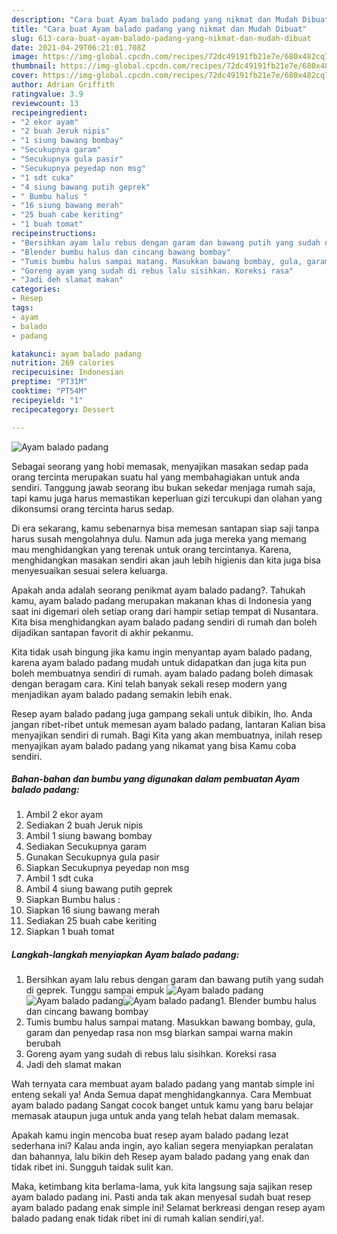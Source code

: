 ```yaml
---
description: "Cara buat Ayam balado padang yang nikmat dan Mudah Dibuat"
title: "Cara buat Ayam balado padang yang nikmat dan Mudah Dibuat"
slug: 613-cara-buat-ayam-balado-padang-yang-nikmat-dan-mudah-dibuat
date: 2021-04-29T06:21:01.708Z
image: https://img-global.cpcdn.com/recipes/72dc49191fb21e7e/680x482cq70/ayam-balado-padang-foto-resep-utama.jpg
thumbnail: https://img-global.cpcdn.com/recipes/72dc49191fb21e7e/680x482cq70/ayam-balado-padang-foto-resep-utama.jpg
cover: https://img-global.cpcdn.com/recipes/72dc49191fb21e7e/680x482cq70/ayam-balado-padang-foto-resep-utama.jpg
author: Adrian Griffith
ratingvalue: 3.9
reviewcount: 13
recipeingredient:
- "2 ekor ayam"
- "2 buah Jeruk nipis"
- "1 siung bawang bombay"
- "Secukupnya garam"
- "Secukupnya gula pasir"
- "Secukupnya peyedap non msg"
- "1 sdt cuka"
- "4 siung bawang putih geprek"
- " Bumbu halus "
- "16 siung bawang merah"
- "25 buah cabe keriting"
- "1 buah tomat"
recipeinstructions:
- "Bersihkan ayam lalu rebus dengan garam dan bawang putih yang sudah di geprek. Tunggu sampai empuk"
- "Blender bumbu halus dan cincang bawang bombay"
- "Tumis bumbu halus sampai matang. Masukkan bawang bombay, gula, garam dan penyedap rasa non msg biarkan sampai warna makin berubah"
- "Goreng ayam yang sudah di rebus lalu sisihkan. Koreksi rasa"
- "Jadi deh slamat makan"
categories:
- Resep
tags:
- ayam
- balado
- padang

katakunci: ayam balado padang 
nutrition: 269 calories
recipecuisine: Indonesian
preptime: "PT31M"
cooktime: "PT54M"
recipeyield: "1"
recipecategory: Dessert

---
```



![Ayam balado padang](https://img-global.cpcdn.com/recipes/72dc49191fb21e7e/680x482cq70/ayam-balado-padang-foto-resep-utama.jpg)

Sebagai seorang yang hobi memasak, menyajikan masakan sedap pada orang tercinta merupakan suatu hal yang membahagiakan untuk anda sendiri. Tanggung jawab seorang ibu bukan sekedar menjaga rumah saja, tapi kamu juga harus memastikan keperluan gizi tercukupi dan olahan yang dikonsumsi orang tercinta harus sedap.

Di era  sekarang, kamu sebenarnya bisa memesan santapan siap saji tanpa harus susah mengolahnya dulu. Namun ada juga mereka yang memang mau menghidangkan yang terenak untuk orang tercintanya. Karena, menghidangkan masakan sendiri akan jauh lebih higienis dan kita juga bisa menyesuaikan sesuai selera keluarga. 



Apakah anda adalah seorang penikmat ayam balado padang?. Tahukah kamu, ayam balado padang merupakan makanan khas di Indonesia yang saat ini digemari oleh setiap orang dari hampir setiap tempat di Nusantara. Kita bisa menghidangkan ayam balado padang sendiri di rumah dan boleh dijadikan santapan favorit di akhir pekanmu.

Kita tidak usah bingung jika kamu ingin menyantap ayam balado padang, karena ayam balado padang mudah untuk didapatkan dan juga kita pun boleh membuatnya sendiri di rumah. ayam balado padang boleh dimasak dengan beragam cara. Kini telah banyak sekali resep modern yang menjadikan ayam balado padang semakin lebih enak.

Resep ayam balado padang juga gampang sekali untuk dibikin, lho. Anda jangan ribet-ribet untuk memesan ayam balado padang, lantaran Kalian bisa menyajikan sendiri di rumah. Bagi Kita yang akan membuatnya, inilah resep menyajikan ayam balado padang yang nikamat yang bisa Kamu coba sendiri.

<!--inarticleads1-->

##### Bahan-bahan dan bumbu yang digunakan dalam pembuatan Ayam balado padang:

1. Ambil 2 ekor ayam
1. Sediakan 2 buah Jeruk nipis
1. Ambil 1 siung bawang bombay
1. Sediakan Secukupnya garam
1. Gunakan Secukupnya gula pasir
1. Siapkan Secukupnya peyedap non msg
1. Ambil 1 sdt cuka
1. Ambil 4 siung bawang putih geprek
1. Siapkan  Bumbu halus :
1. Siapkan 16 siung bawang merah
1. Sediakan 25 buah cabe keriting
1. Siapkan 1 buah tomat




<!--inarticleads2-->

##### Langkah-langkah menyiapkan Ayam balado padang:

1. Bersihkan ayam lalu rebus dengan garam dan bawang putih yang sudah di geprek. Tunggu sampai empuk
<img src="https://img-global.cpcdn.com/steps/769a637d89f97440/160x128cq70/ayam-balado-padang-langkah-memasak-1-foto.jpg" alt="Ayam balado padang"><img src="https://img-global.cpcdn.com/steps/225d05a03d53a895/160x128cq70/ayam-balado-padang-langkah-memasak-1-foto.jpg" alt="Ayam balado padang"><img src="https://img-global.cpcdn.com/steps/e0dec4cff2adacf1/160x128cq70/ayam-balado-padang-langkah-memasak-1-foto.jpg" alt="Ayam balado padang">1. Blender bumbu halus dan cincang bawang bombay
1. Tumis bumbu halus sampai matang. Masukkan bawang bombay, gula, garam dan penyedap rasa non msg biarkan sampai warna makin berubah
1. Goreng ayam yang sudah di rebus lalu sisihkan. Koreksi rasa
1. Jadi deh slamat makan




Wah ternyata cara membuat ayam balado padang yang mantab simple ini enteng sekali ya! Anda Semua dapat menghidangkannya. Cara Membuat ayam balado padang Sangat cocok banget untuk kamu yang baru belajar memasak ataupun juga untuk anda yang telah hebat dalam memasak.

Apakah kamu ingin mencoba buat resep ayam balado padang lezat sederhana ini? Kalau anda ingin, ayo kalian segera menyiapkan peralatan dan bahannya, lalu bikin deh Resep ayam balado padang yang enak dan tidak ribet ini. Sungguh taidak sulit kan. 

Maka, ketimbang kita berlama-lama, yuk kita langsung saja sajikan resep ayam balado padang ini. Pasti anda tak akan menyesal sudah buat resep ayam balado padang enak simple ini! Selamat berkreasi dengan resep ayam balado padang enak tidak ribet ini di rumah kalian sendiri,ya!.


